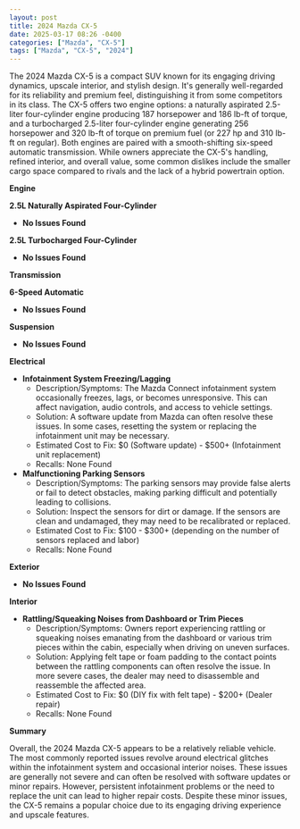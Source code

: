 ```yaml
---
layout: post
title: 2024 Mazda CX-5
date: 2025-03-17 08:26 -0400
categories: ["Mazda", "CX-5"]
tags: ["Mazda", "CX-5", "2024"]
---
```

The 2024 Mazda CX-5 is a compact SUV known for its engaging driving dynamics, upscale interior, and stylish design. It's generally well-regarded for its reliability and premium feel, distinguishing it from some competitors in its class. The CX-5 offers two engine options: a naturally aspirated 2.5-liter four-cylinder engine producing 187 horsepower and 186 lb-ft of torque, and a turbocharged 2.5-liter four-cylinder engine generating 256 horsepower and 320 lb-ft of torque on premium fuel (or 227 hp and 310 lb-ft on regular). Both engines are paired with a smooth-shifting six-speed automatic transmission. While owners appreciate the CX-5's handling, refined interior, and overall value, some common dislikes include the smaller cargo space compared to rivals and the lack of a hybrid powertrain option.

**Engine**

**2.5L Naturally Aspirated Four-Cylinder**

*   **No Issues Found**

**2.5L Turbocharged Four-Cylinder**

*   **No Issues Found**

**Transmission**

**6-Speed Automatic**

*   **No Issues Found**

**Suspension**

*   **No Issues Found**

**Electrical**

*   **Infotainment System Freezing/Lagging**
    *   Description/Symptoms: The Mazda Connect infotainment system occasionally freezes, lags, or becomes unresponsive. This can affect navigation, audio controls, and access to vehicle settings.
    *   Solution: A software update from Mazda can often resolve these issues. In some cases, resetting the system or replacing the infotainment unit may be necessary.
    *   Estimated Cost to Fix: $0 (Software update) - $500+ (Infotainment unit replacement)
    *   Recalls: None Found
*   **Malfunctioning Parking Sensors**
    *   Description/Symptoms: The parking sensors may provide false alerts or fail to detect obstacles, making parking difficult and potentially leading to collisions.
    *   Solution: Inspect the sensors for dirt or damage. If the sensors are clean and undamaged, they may need to be recalibrated or replaced.
    *   Estimated Cost to Fix: $100 - $300+ (depending on the number of sensors replaced and labor)
    *   Recalls: None Found

**Exterior**

*   **No Issues Found**

**Interior**

*   **Rattling/Squeaking Noises from Dashboard or Trim Pieces**
    *   Description/Symptoms: Owners report experiencing rattling or squeaking noises emanating from the dashboard or various trim pieces within the cabin, especially when driving on uneven surfaces.
    *   Solution: Applying felt tape or foam padding to the contact points between the rattling components can often resolve the issue. In more severe cases, the dealer may need to disassemble and reassemble the affected area.
    *   Estimated Cost to Fix: $0 (DIY fix with felt tape) - $200+ (Dealer repair)
    *   Recalls: None Found

**Summary**

Overall, the 2024 Mazda CX-5 appears to be a relatively reliable vehicle. The most commonly reported issues revolve around electrical glitches within the infotainment system and occasional interior noises. These issues are generally not severe and can often be resolved with software updates or minor repairs. However, persistent infotainment problems or the need to replace the unit can lead to higher repair costs. Despite these minor issues, the CX-5 remains a popular choice due to its engaging driving experience and upscale features.

